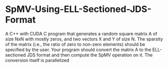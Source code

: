 # SpMV-Using-ELL-Sectioned-JDS-Format
A C++ with CUDA C program that generates a random square matrix A of size NxN with mostly zeros, and two vectors X and Y of size N. The sparsity of the matrix (i.e., the ratio of zero to non-zero elements) should be specified by the user. Your program should convert the matrix A to the ELL-sectioned JDS format and then compute the SpMV operation on it. The conversion itself is parallelized
